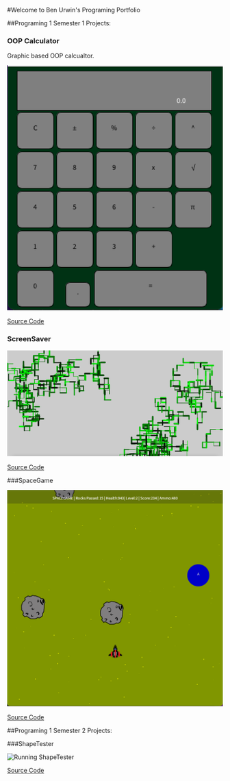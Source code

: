 #Welcome to Ben Urwin's Programing Portfolio

##Programing 1 Semester 1 Projects:

### OOP Calculator

Graphic based OOP calcualtor. 

![Running Calculator](https://github.com/Benurwin24/Programing-Portfolio-/blob/main/images/calc.png?raw=true)

[Source Code](https://github.com/Benurwin24/Programing-Portfolio-/tree/main/src/calculator)

### ScreenSaver

![Running ScreenSaver](https://github.com/Benurwin24/Programing-Portfolio-/blob/main/images/ScreenSaver.png?raw=true)

[Source Code](https://github.com/Benurwin24/Programing-Portfolio-/tree/main/src/screensaver)

###SpaceGame

![Running SpaceGame](https://github.com/Benurwin24/Programing-Portfolio-/blob/main/images/SpaceGame.png?raw=true)

[Source Code]()

##Programing 1 Semester 2 Projects:

###ShapeTester

![Running ShapeTester]()

[Source Code]()
